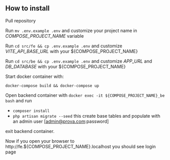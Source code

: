 ## How to install
Pull repository

Run ```mv .env.example .env``` and customize your project name in _COMPOSE_PROJECT_NAME_ variable

Run ```cd src/fe && cp .env.example .env``` and customize _VITE_API_BASE_URL_ with your ${COMPOSE_PROJECT_NAME}

Run ```cd src/be && cp .env.example .env``` and customize _APP_URL_  and _DB_DATABASE_ with your ${COMPOSE_PROJECT_NAME}   

Start docker container with:

```docker-compose build && docker-compose up ```

Open backend container with ```docker exec -it ${COMPOSE_PROJECT_NAME}_be bash``` and run 

* ```composer install```
* ```php artisan migrate --seed``` this create base tables and populate with an admin user [admin@prova.com:password]

exit backend container. 



Now if you open your browser to http://fe.${COMPOSE_PROJECT_NAME}.localhost you should see login page


